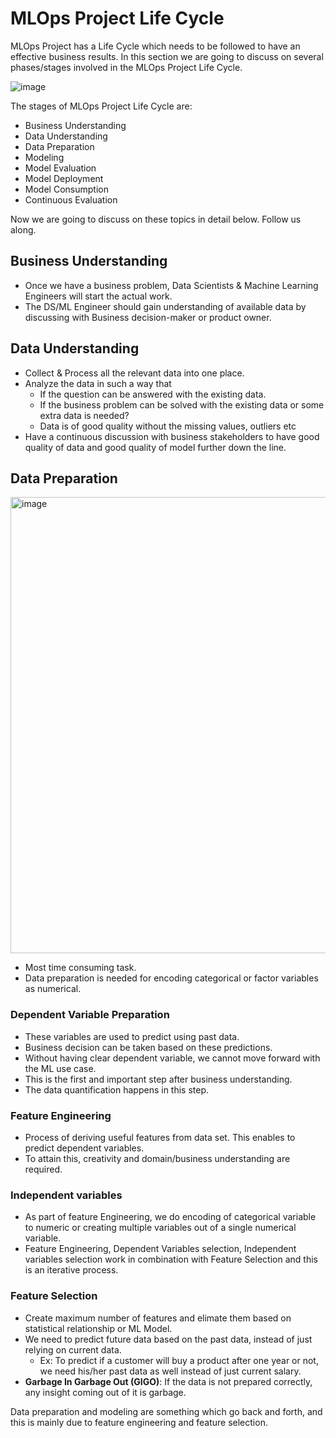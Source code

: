 # MLOps Project Life Cycle

MLOps Project has a Life Cycle which needs to be followed to have an effective business results. In this section we are going to discuss on several phases/stages involved in the MLOps Project Life Cycle.

![image](https://user-images.githubusercontent.com/19406666/206919780-59fae1bd-7b96-4065-8431-10950e0e8696.png)

The stages of MLOps Project Life Cycle are:
- Business Understanding
- Data Understanding
- Data Preparation
- Modeling
- Model Evaluation
- Model Deployment
- Model Consumption
- Continuous Evaluation

Now we are going to discuss on these topics in detail below. Follow us along.

## Business Understanding
- Once we have a business problem, Data Scientists & Machine Learning Engineers will start the actual work.
- The DS/ML Engineer should gain understanding of available data by discussing with Business decision-maker or product owner.

## Data Understanding
- Collect & Process all the relevant data into one place.
- Analyze the data in such a way that 
  - If the question can be answered with the existing data.
  - If the business problem can be solved with the existing data or some extra data is needed?
  - Data is of good quality without the missing values, outliers etc
- Have a continuous discussion with business stakeholders to have good quality of data and good quality of model further down the line.

## Data Preparation
<img width="730" alt="image" src="https://user-images.githubusercontent.com/19406666/207285176-c4b90b18-1afb-4243-a4fc-27c67cdf38db.png">

- Most time consuming task.
- Data preparation is needed for encoding categorical or factor variables as numerical.
### Dependent Variable Preparation
- These variables are used to predict using past data.
- Business decision can be taken based on these predictions.
- Without having clear dependent variable, we cannot move forward with the ML use case.
- This is the first and important step after business understanding.
- The data quantification happens in this step.

### Feature Engineering
- Process of deriving useful features from data set. This enables to predict dependent variables.
- To attain this, creativity and domain/business understanding are required.

### Independent variables
- As part of feature Engineering, we do encoding of categorical variable to numeric or creating multiple variables out of a single numerical variable.
- Feature Engineering, Dependent Variables selection, Independent variables selection work in combination with Feature Selection and this is an iterative process.

### Feature Selection
- Create maximum number of features and elimate them based on statistical relationship or ML Model.
- We need to predict future data based on the past data, instead of just relying on current data. 
  - Ex: To predict if a customer will buy a product after one year or not, we need his/her past data as well instead of just current salary.
- **Garbage In Garbage Out (GIGO)**: If the data is not prepared correctly, any insight coming out of it is garbage.

Data preparation and modeling are something which go back and forth, and this is mainly due to feature engineering and feature selection.
